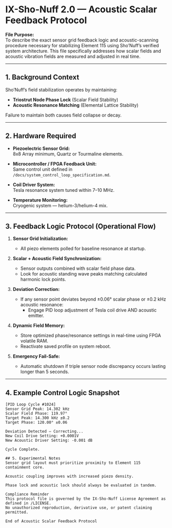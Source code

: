 # IX-Sho-Nuff 2.0 — Acoustic Scalar Feedback Protocol

**File Purpose:**  
To describe the exact sensor grid feedback logic and acoustic-scanning procedure necessary for stabilizing Element 115 using Sho’Nuff’s verified system architecture. This file specifically addresses how scalar fields and acoustic vibration fields are measured and adjusted in real time.

---

## 1. Background Context

Sho’Nuff’s field stabilization operates by maintaining:

- **Triostrut Node Phase Lock** (Scalar Field Stability)
- **Acoustic Resonance Matching** (Elemental Lattice Stability)

Failure to maintain both causes field collapse or decay.

---

## 2. Hardware Required

- **Piezoelectric Sensor Grid:**  
  8x8 Array minimum, Quartz or Tourmaline elements.

- **Microcontroller / FPGA Feedback Unit:**  
  Same control unit defined in `/docs/system_control_loop_specification.md`.

- **Coil Driver System:**  
  Tesla resonance system tuned within 7–10 MHz.

- **Temperature Monitoring:**  
  Cryogenic system — helium-3/helium-4 mix.

---

## 3. Feedback Logic Protocol (Operational Flow)

1. **Sensor Grid Initialization:**  
   - All piezo elements polled for baseline resonance at startup.

2. **Scalar + Acoustic Field Synchronization:**  
   - Sensor outputs combined with scalar field phase data.
   - Look for acoustic standing wave peaks matching calculated harmonic lock points.

3. **Deviation Correction:**  
   - If any sensor point deviates beyond ±0.06° scalar phase or ±0.2 kHz acoustic resonance:
     - Engage PID loop adjustment of Tesla coil drive AND acoustic emitter.

4. **Dynamic Field Memory:**  
   - Store optimized phase/resonance settings in real-time using FPGA volatile RAM.
   - Reactivate saved profile on system reboot.

5. **Emergency Fail-Safe:**  
   - Automatic shutdown if triple sensor node discrepancy occurs lasting longer than 5 seconds.

---

## 4. Example Control Logic Snapshot

```plaintext
[PID Loop Cycle #1024]
Sensor Grid Peak: 14.302 kHz
Scalar Field Phase: 119.97°
Target Peak: 14.300 kHz ±0.2
Target Phase: 120.00° ±0.06

Deviation Detected — Correcting...
New Coil Drive Setting: +0.0001V
New Acoustic Driver Setting: -0.001 dB

Cycle Complete.

## 5. Experimental Notes
Sensor grid layout must prioritize proximity to Element 115 containment core.

Acoustic coupling improves with increased piezo density.

Phase lock and acoustic lock should always be evaluated in tandem.

Compliance Reminder
This protocol file is governed by the IX-Sho-Nuff License Agreement as defined in /LICENSE.
No unauthorized reproduction, derivative use, or patent claiming permitted.

End of Acoustic Scalar Feedback Protocol
